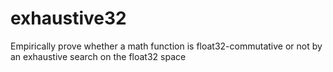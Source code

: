 exhaustive32
============

Empirically prove whether a math function is float32-commutative or not by an exhaustive search on the float32 space
